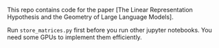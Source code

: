 This repo contains code for the paper [The Linear Representation Hypothesis and the Geometry of Large Language Models].

Run `store_matrices.py` first before you run other jupyter notebooks. You need some GPUs to implement them efficiently.